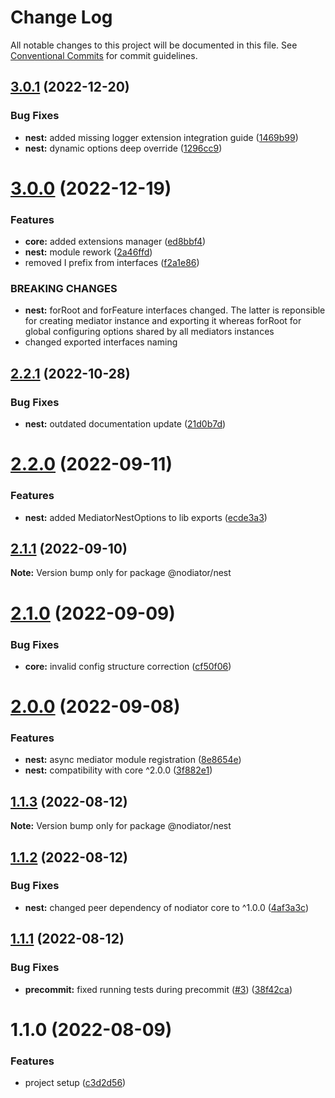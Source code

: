 # Change Log

All notable changes to this project will be documented in this file.
See [Conventional Commits](https://conventionalcommits.org) for commit guidelines.

## [3.0.1](https://github.com/Matii96/nodiator/compare/v3.0.0...v3.0.1) (2022-12-20)

### Bug Fixes

- **nest:** added missing logger extension integration guide ([1469b99](https://github.com/Matii96/nodiator/commit/1469b996cc279d2b6176cf02fbfdcb65a416bed8))
- **nest:** dynamic options deep override ([1296cc9](https://github.com/Matii96/nodiator/commit/1296cc99b30979bfd5dd0344faba901bf9f85806))

# [3.0.0](https://github.com/Matii96/nodiator/compare/v2.2.1...v3.0.0) (2022-12-19)

### Features

- **core:** added extensions manager ([ed8bbf4](https://github.com/Matii96/nodiator/commit/ed8bbf48291754dcdb65235b54f52232cbcabb8e))
- **nest:** module rework ([2a46ffd](https://github.com/Matii96/nodiator/commit/2a46ffde4db1dd863168e141250aaed5506b8aca))
- removed I prefix from interfaces ([f2a1e86](https://github.com/Matii96/nodiator/commit/f2a1e86eaaf59c506a920d6ecdfbd9ee0767304f))

### BREAKING CHANGES

- **nest:** forRoot and forFeature interfaces changed. The latter is reponsible for creating
  mediator instance and exporting it whereas forRoot for global configuring options shared by all
  mediators instances
- changed exported interfaces naming

## [2.2.1](https://github.com/Matii96/nodiator/compare/v2.2.0...v2.2.1) (2022-10-28)

### Bug Fixes

- **nest:** outdated documentation update ([21d0b7d](https://github.com/Matii96/nodiator/commit/21d0b7d0cde79e9877a09e537f8afde4c3605a97))

# [2.2.0](https://github.com/Matii96/nodiator/compare/v2.1.1...v2.2.0) (2022-09-11)

### Features

- **nest:** added MediatorNestOptions to lib exports ([ecde3a3](https://github.com/Matii96/nodiator/commit/ecde3a3ec7d4ec681be5ee607cc834c1b299f735))

## [2.1.1](https://github.com/Matii96/nodiator/compare/v2.1.0...v2.1.1) (2022-09-10)

**Note:** Version bump only for package @nodiator/nest

# [2.1.0](https://github.com/Matii96/nodiator/compare/v2.0.0...v2.1.0) (2022-09-09)

### Bug Fixes

- **core:** invalid config structure correction ([cf50f06](https://github.com/Matii96/nodiator/commit/cf50f06894b3d82c464f61d8d8a475d8d54cb16a))

# [2.0.0](https://github.com/Matii96/nodiator/compare/v1.1.3...v2.0.0) (2022-09-08)

### Features

- **nest:** async mediator module registration ([8e8654e](https://github.com/Matii96/nodiator/commit/8e8654ede473c611ce825de3ebd01b8c33f1d454))
- **nest:** compatibility with core ^2.0.0 ([3f882e1](https://github.com/Matii96/nodiator/commit/3f882e1371650780cbb72ca77ae6e3690b94392f))

## [1.1.3](https://github.com/Matii96/nodiator/compare/v1.1.2...v1.1.3) (2022-08-12)

**Note:** Version bump only for package @nodiator/nest

## [1.1.2](https://github.com/Matii96/nodiator/compare/v1.1.1...v1.1.2) (2022-08-12)

### Bug Fixes

- **nest:** changed peer dependency of nodiator core to ^1.0.0 ([4af3a3c](https://github.com/Matii96/nodiator/commit/4af3a3ca1105acea6a3cbda57cd27ce5229bf9b9))

## [1.1.1](https://github.com/Matii96/nodiator/compare/v1.1.0...v1.1.1) (2022-08-12)

### Bug Fixes

- **precommit:** fixed running tests during precommit ([#3](https://github.com/Matii96/nodiator/issues/3)) ([38f42ca](https://github.com/Matii96/nodiator/commit/38f42cac6b910393f57d42ec1a436027b1a02801))

# 1.1.0 (2022-08-09)

### Features

- project setup ([c3d2d56](https://github.com/Matii96/nodiator/commit/c3d2d56fd23fc795f4bda1d2818f53a94c73b860))
